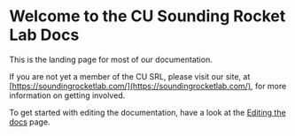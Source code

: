 # Welcome to the CU Sounding Rocket Lab Docs

This is the landing page for most of our documentation.

If you are not yet a member of the CU SRL, please visit our site, at [https://soundingrocketlab.com/](https://soundingrocketlab.com/), for more information on getting involved. 

To get started with editing the documentation, have a look at the [Editing the docs](editing.md) page.